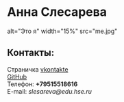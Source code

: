 <!doctype html>
<html>
  <head>
    <meta charset="utf-8">
    <title>Моя личная страничка</title>
  </head>
  <body>
    <left><h1>Анна Слесарева</h1></left>
    <left> alt="Это я" width="15%" src="me.jpg"</left>
    <br/>
    <h2>Контакты:</h2>
    Страничка <a href=https://vk.com/sleqprexw/>vkontakte</a>
    <br/>
    <a href=https://github.com/sleqprexw>GitHub</a>
    <br/>
    Телефон: <b>+79515518616</b>
    <br/>
    E-mail: <i>slesareva@edu.hse.ru</i>
  </body>
</html>
